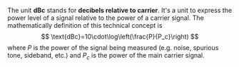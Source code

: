 The unit **dBc** stands for **decibels relative to carrier**. It's a unit to express the power level of a signal relative to the power of a carrier signal.
The mathematically definition of this technical concept is
$$
\text{dBc}=10\cdot\log\left(\frac{P}{P_c}\right)
$$
where $P$ is the power of the signal being measured (e.g. noise, spurious tone, sideband, etc.) and $P_c$ is the power of the main carrier signal.